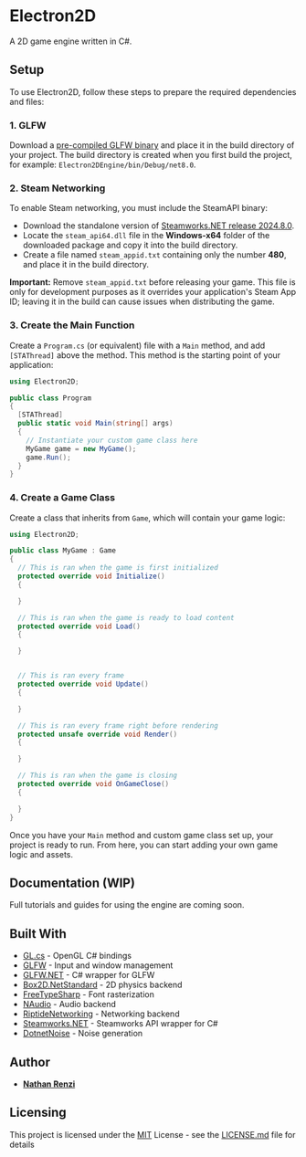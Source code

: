 # Electron2D
A 2D game engine written in C#.

## Setup
To use Electron2D, follow these steps to prepare the required dependencies and files:

### 1. GLFW
Download a [pre-compiled GLFW binary](https://www.glfw.org/download) and place it in the build directory of your project. The build directory is created when you first build the project, for example: `Electron2DEngine/bin/Debug/net8.0`.

### 2. Steam Networking
To enable Steam networking, you must include the SteamAPI binary:
- Download the standalone version of [Steamworks.NET release 2024.8.0](https://github.com/rlabrecque/Steamworks.NET/releases/tag/2024.8.0).
- Locate the `steam_api64.dll` file in the **Windows-x64** folder of the downloaded package and copy it into the build directory.
- Create a file named `steam_appid.txt` containing only the number **480**, and place it in the build directory.

**Important:** Remove `steam_appid.txt` before releasing your game. This file is only for development purposes as it overrides your application's Steam App ID; leaving it in the build can cause issues when distributing the game.

### 3. Create the Main Function
Create a `Program.cs` (or equivalent) file with a `Main` method, and add `[STAThread]` above the method. This method is the starting point of your application:
```csharp
using Electron2D;

public class Program
{
  [STAThread]
  public static void Main(string[] args)
  {
    // Instantiate your custom game class here
    MyGame game = new MyGame();
    game.Run();
  }
}
```

### 4. Create a Game Class
Create a class that inherits from `Game`, which will contain your game logic:
```csharp
using Electron2D;

public class MyGame : Game
{
  // This is ran when the game is first initialized
  protected override void Initialize()
  {

  }

  // This is ran when the game is ready to load content
  protected override void Load()
  {

  }


  // This is ran every frame
  protected override void Update()
  {

  }

  // This is ran every frame right before rendering
  protected unsafe override void Render()
  {

  }

  // This is ran when the game is closing
  protected override void OnGameClose()
  {

  }
}
```
Once you have your `Main` method and custom game class set up, your project is ready to run. From here, you can start adding your own game logic and assets.

## Documentation (WIP)
Full tutorials and guides for using the engine are coming soon.

## Built With
  - [GL.cs](https://gist.githubusercontent.com/dcronqvist/8e0c594532748e8fc21133ac6e3e8514/raw/89a0bcbdbd9692790f95fd60143980482a12d817/GL.cs) - OpenGL C# bindings
  - [GLFW](https://www.glfw.org/) - Input and window management
  - [GLFW.NET](https://github.com/ForeverZer0/glfw-net) - C# wrapper for GLFW
  - [Box2D.NetStandard](https://github.com/codingben/box2d-netstandard/tree/v2.4) - 2D physics backend
  - [FreeTypeSharp](https://github.com/ryancheung/FreeTypeSharp) - Font rasterization
  - [NAudio](https://github.com/naudio/NAudio) - Audio backend
  - [RiptideNetworking](https://github.com/RiptideNetworking/Riptide) - Networking backend
  - [Steamworks.NET](https://steamworks.github.io/) - Steamworks API wrapper for C#
  - [DotnetNoise](https://github.com/cmsommer/DotnetNoise) - Noise generation

## Author
  - [**Nathan Renzi**](https://github.com/nathanrenzi)

## Licensing
This project is licensed under the [MIT](LICENSE.md) License - see the [LICENSE.md](LICENSE.md) file
for details

